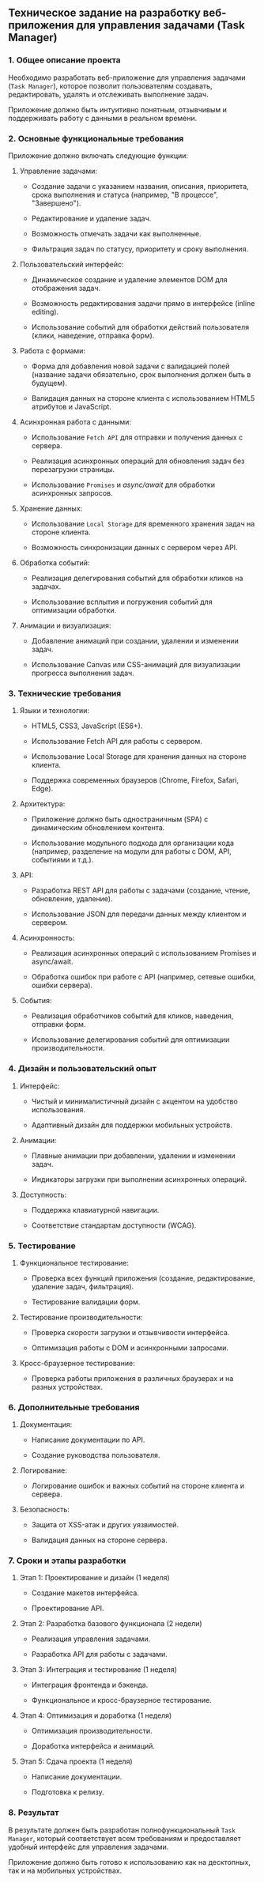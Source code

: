 ## Техническое задание на разработку веб-приложения для управления задачами (Task Manager)   

### 1. Общее описание проекта

Необходимо разработать веб-приложение для управления задачами (``Task Manager``), которое позволит пользователям создавать, редактировать, удалять и отслеживать выполнение задач.    

Приложение должно быть интуитивно понятным, отзывчивым и поддерживать работу с данными в реальном времени.   

### 2. Основные функциональные требования

Приложение должно включать следующие функции:     

1) Управление задачами:   
     - Создание задачи с указанием названия, описания, приоритета, срока выполнения и статуса (например, "В процессе", "Завершено").   

     - Редактирование и удаление задач.   

     - Возможность отмечать задачи как выполненные.   

     - Фильтрация задач по статусу, приоритету и сроку выполнения.   

2) Пользовательский интерфейс:   

     - Динамическое создание и удаление элементов DOM для отображения задач.   

     - Возможность редактирования задачи прямо в интерфейсе (inline editing).   

     - Использование событий для обработки действий пользователя (клики, наведение, отправка форм).   

3) Работа с формами:   

     - Форма для добавления новой задачи с валидацией полей (название задачи обязательно, срок выполнения должен быть в будущем).   

     - Валидация данных на стороне клиента с использованием HTML5 атрибутов и JavaScript.   

4) Асинхронная работа с данными:   

     - Использование ``Fetch API`` для отправки и получения данных с сервера.  

     - Реализация асинхронных операций для обновления задач без перезагрузки страницы.   

     - Использование ``Promises`` и *async/await* для обработки асинхронных запросов.  

5) Хранение данных:  

     - Использование ``Local Storage`` для временного хранения задач на стороне клиента.  

     - Возможность синхронизации данных с сервером через API.  

6) Обработка событий:  

     - Реализация делегирования событий для обработки кликов на задачах.  

     - Использование всплытия и погружения событий для оптимизации обработки.  

7) Анимации и визуализация:  

     - Добавление анимаций при создании, удалении и изменении задач.   

     - Использование Canvas или CSS-анимаций для визуализации прогресса выполнения задач.  

### 3. Технические требования  

1) Языки и технологии:  

     - HTML5, CSS3, JavaScript (ES6+).  

     - Использование Fetch API для работы с сервером.  

     - Использование Local Storage для хранения данных на стороне клиента.  

     - Поддержка современных браузеров (Chrome, Firefox, Safari, Edge).  

2) Архитектура:  

     - Приложение должно быть одностраничным (SPA) с динамическим обновлением контента.   

     - Использование модульного подхода для организации кода (например, разделение на модули для работы с DOM, API, событиями и т.д.).  

3) API:  

     - Разработка REST API для работы с задачами (создание, чтение, обновление, удаление).  

     - Использование JSON для передачи данных между клиентом и сервером.  

4) Асинхронность:  

     - Реализация асинхронных операций с использованием Promises и async/await.   

     - Обработка ошибок при работе с API (например, сетевые ошибки, ошибки сервера).   

5) События:  

     - Реализация обработчиков событий для кликов, наведения, отправки форм.   

     - Использование делегирования событий для оптимизации производительности.   

### 4. Дизайн и пользовательский опыт  

1) Интерфейс:   

     - Чистый и минималистичный дизайн с акцентом на удобство использования.  

     - Адаптивный дизайн для поддержки мобильных устройств.  

2) Анимации:   

     - Плавные анимации при добавлении, удалении и изменении задач.   

     - Индикаторы загрузки при выполнении асинхронных операций.   

3) Доступность:   

     - Поддержка клавиатурной навигации.   

     - Соответствие стандартам доступности (WCAG).   

### 5. Тестирование   

1) Функциональное тестирование:   

     - Проверка всех функций приложения (создание, редактирование, удаление задач, фильтрация).  

     - Тестирование валидации форм.   
     
2) Тестирование производительности:  

     - Проверка скорости загрузки и отзывчивости интерфейса.   

     - Оптимизация работы с DOM и асинхронными запросами.  

3) Кросс-браузерное тестирование:  

     - Проверка работы приложения в различных браузерах и на разных устройствах.   

### 6. Дополнительные требования  

1) Документация:  

     - Написание документации по API.   

     - Создание руководства пользователя.   

2) Логирование: 

     - Логирование ошибок и важных событий на стороне клиента и сервера.  

3) Безопасность:  

     - Защита от XSS-атак и других уязвимостей.   

     - Валидация данных на стороне сервера.   

### 7. Сроки и этапы разработки

1) Этап 1: Проектирование и дизайн (1 неделя)  

     - Создание макетов интерфейса.  

     - Проектирование API.  

2) Этап 2: Разработка базового функционала (2 недели)  

     - Реализация управления задачами.  

     - Разработка API для работы с задачами.  

3) Этап 3: Интеграция и тестирование (1 неделя)  

     - Интеграция фронтенда и бэкенда.  

     - Функциональное и кросс-браузерное тестирование.  

4) Этап 4: Оптимизация и доработка (1 неделя)   

     - Оптимизация производительности.  

     - Доработка интерфейса и анимаций.  

5) Этап 5: Сдача проекта (1 неделя)  

     - Написание документации.  

     - Подготовка к релизу.  

### 8. Результат  

В результате должен быть разработан полнофункциональный ``Task Manager``, который соответствует всем требованиям и предоставляет удобный интерфейс для управления задачами.  

Приложение должно быть готово к использованию как на десктопных, так и на мобильных устройствах.
